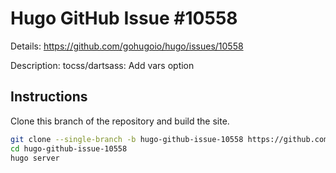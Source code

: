 # Hugo GitHub Issue #10558

Details: <https://github.com/gohugoio/hugo/issues/10558>

Description: tocss/dartsass: Add vars option

## Instructions

Clone this branch of the repository and build the site.

```bash
git clone --single-branch -b hugo-github-issue-10558 https://github.com/jmooring/hugo-testing hugo-github-issue-10558
cd hugo-github-issue-10558
hugo server
```
